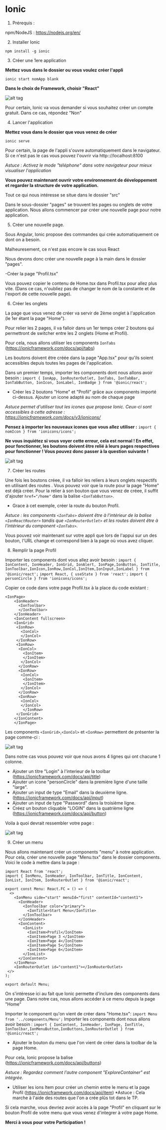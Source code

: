 # Ionic

1. Prérequis :
 
npm/NodeJS : https://nodejs.org/en/

2. Installer Ionic 

`npm install -g ionic`

3. Créer une 1ere application 

**Mettez vous dans le dossier ou vous voulez créer l'appli** 

`ionic start nomApp blank`

**Dans le choix de Framework, choisir "React"** 

![alt tag](https://user-images.githubusercontent.com/47526337/96346560-abe84280-109c-11eb-8148-407867a6d66a.PNG)

Pour certain, Ionic va vous demander si vous souhaitez créer un compte gratuit. Dans ce cas, répondez "Non"

4. Lancer l'application 

**Mettez vous dans le dossier que vous venez de créer** 

`ionic serve`

Pour certain, la page de l'appli s'ouvre automatiquement dans le navigateur. Si ce n'est pas le cas vous pouvez l'ouvrir via http:://localhost:8100

*Astuce : Activez le mode "téléphone" dans votre navigateur pour mieux visualiser l'application*

**Vous pouvez maintenant ouvrir votre environnement de développement et regarder la structure de votre application.** 

Tout ce qui nous intéresse se situe dans le dossier "src"

Dans le sous-dossier "pages" se trouvent les pages ou onglets de votre application. Nous allons commencer par créer une nouvelle page pour notre application. 

5. Créer une nouvelle page. 

Sous Angular, Ionic propose des commandes qui crée automatiquement ce dont on a besoin. 

Malheuresement, ce n'est pas encore le cas sous React

Nous devons donc créer une nouvelle page à la main dans le dossier "pages". 

-Créer la page "Profil.tsx"

Vous pouvez copier le contenu de Home.tsx dans Profil.tsx pour allez plus vite. (Dans ce cas, n'oubliez pas de changer le nom de la constante et de l'export de cette nouvelle page).

6. Créer les onglets 

La page que vous venez de créer va servir de 2ème onglet à l'application (le 1er étant la page "Home").

Pour relier les 2 pages, il va falloir dans un 1er temps créer 2 boutons qui permettront de switcher entre les 2 onglets (Home et Profil). 

Pour cela, nous allons utiliser les components `IonTabs` (https://ionicframework.com/docs/api/tabs)

Les boutons doivent être créée dans la page "App.tsx" pour qu'ils soient accessibles depuis toutes les pages de l'application.

Dans un premier temps, importer les components dont nous allons avoir besoin : `import { IonApp, IonRouterOutlet, IonTabs, IonTabBar, IonTabButton, IonIcon, IonLabel, IonBadge } from '@ionic/react';`

- Créer les 2 boutons "Home" et "Profil" grâce aux components importé ci-dessus. Ajouter un icone adapté au nom de chaque page

*Astuce <IonIcon icon={} /> permet d'utiliser tout les icones que propose Ionic. Ceux-ci sont accessibles à cette adresse : https://ionicframework.com/docs/v3/ionicons/*

**Pensez à importer les nouveaux icones que vous allez utiliser :** `import { nomIcon } from 'ionicons/icons';`

**Ne vous inquiétez si vous voyer cette erreur, cela est normal ! En effet, pour fonctionner, les boutons doivent être relié à leurs pages respectives pour fonctionner ! Vous pouvez donc passer à la question suivante !**

![alt tag](https://user-images.githubusercontent.com/47526337/96346921-b0adf600-109e-11eb-8cc4-b42f0e87b2c6.png)

7. Créer les routes 

Une fois les boutons créee, il va falloir les reliers à leurs onglets respectifs en utilisant des routes 
. 
Vous pouvez voir que la route pour la page "Home" est déjà créer. Pour la relier à son bouton que vous venez de créee, il suffit d'ajouter `href="/home"` dans la balise `<IonTabButton>`.

- Grace à cet exemple, créer la route du bouton Profil. 

*Astuce : les components `<IonTabs>` doivent être à l'intérieur de la balise `<IonReactRouter>` tandis que `<IonRouterOutlet>` et les routes doivent être à l'intérieur du component `<IonTabs>`.* 

Vous pouvez voir maintenant sur votre appli que lors de l'appui sur un des bouton, l'URL change et correspond bien à la page où vous avez cliquer. 

8. Remplir la page Profil

Importer les components dont vous allez avoir besoin : 
`import { IonContent, IonHeader, IonGrid, IonAlert, IonPage,IonButton, IonTitle, IonToolbar,IonIcon,IonRow,IonCol,IonItem,IonInput,IonLabel } from '@ionic/react';`
`import React, { useState } from 'react';`
`import { personCircle } from 'ionicons/icons';`

Copier ce code dans votre page Profil.tsx à la place du code existant :
```
<IonPage>
    <IonHeader>
      <IonToolbar>
      </IonToolbar>
    </IonHeader>
    <IonContent fullscreen>
    <IonGrid>
     <IonRow>
       <IonCol>
       </IonCol>
     </IonRow>
     <IonRow>
      <IonCol>
        <IonItem>
        </IonItem>
       </IonCol>
      </IonRow>
      <IonRow> 
       <IonCol>
        <IonItem>   
        </IonItem>
       </IonCol>
      </IonRow>
      <IonRow>
       <IonCol>
       </IonCol>
        </IonRow>
     </IonGrid>
    </IonContent>
    </IonPage>
```
    
Les components `<IonGrid>`,`<IonCol>` et `<IonRow>` permettent de présenter la page comme-ci : 

![alt tag](https://user-images.githubusercontent.com/47526337/96347644-64b18000-10a3-11eb-905d-71bdb117a287.PNG)

Dans notre cas vous pouvez voir que nous avons 4 lignes qui ont chacune 1 colonne.

- Ajouter un titre "Login" à l'interieur de la toolbar  (https://ionicframework.com/docs/api/title)
- Ajouter un icone "personCircle" dans la première ligne d'une taille "large".
- Ajouter un input de type "Email" dans la deuxième ligne. (https://ionicframework.com/docs/api/input)
- Ajouter un input de type "Password" dans la troisième ligne.
- Créez un bouton cliquable "LOGIN" dans la quatrième ligne (https://ionicframework.com/docs/api/button)

Voila à quoi devrait ressembler votre page : 

![alt tag](https://user-images.githubusercontent.com/47526337/96347645-654a1680-10a3-11eb-8873-b5fdb11924aa.png)
 
9. Créer un menu 

Nous allons maintenant créer un components "menu" à notre application. Pour cela, créer une nouvelle page "Menu.tsx" dans le dossier components. 
Voici le code à mettre dans la page : 

```
import React from 'react';
import { IonMenu, IonHeader, IonToolbar, IonTitle, IonContent, IonList, IonItem, IonRouterOutlet } from '@ionic/react';

export const Menu: React.FC = () => (
  <>
    <IonMenu side="start" menuId="first" contentId="content1">
      <IonHeader>
        <IonToolbar color="primary">
          <IonTitle>Start Menu</IonTitle>
        </IonToolbar>
      </IonHeader>
      <IonContent>
        <IonList>
          <IonItem>Profil</IonItem>
          <IonItem>Page 3 </IonItem>
          <IonItem>Page 4</IonItem>
          <IonItem>Page 5</IonItem>
          <IonItem>Page 6</IonItem>
        </IonList>
      </IonContent>
    </IonMenu>
    <IonRouterOutlet id="content1"></IonRouterOutlet>
 </>
);

export default Menu;
```

On s'intéresse ici au fait que Ionic permette d'inclure des components dans une page. Dans notre cas, nous allons accéder à ce menu depuis la page "Home"

Importer le component qu'on vient de créer dans "Home.tsx": `import Menu from '../components/Menu';`
Importer les components dont nous allons avoir besoin : `import { IonContent, IonHeader, IonPage, IonTitle, IonToolbar,IonMenuButton,IonButtons,IonRouterOutlet } from '@ionic/react';`

- Ajouter le bouton du menu que l'on vient de créer dans la toolbar de la page Home.

Pour cela, Ionic propose la balise <IonMenuButton> (https://ionicframework.com/docs/api/buttons)

*Astuce : Regardez comment l'autre component "ExploreContainer" est intégrée.*

- Utiliser les ions Item pour créer un chemin entre le menu et la page Profil (https://ionicframework.com/docs/api/item)
*Astuce : Cela marche à l'aide des routes que l'on a crée plûs tot dans le TP. 

Si cela marche, vous devriez avoir accès à la page "Profil" en cliquant sur le bouton Profil de votre menu que vous venez d'integrer à votre page Home.


**Merci à vous pour votre Participation !**



